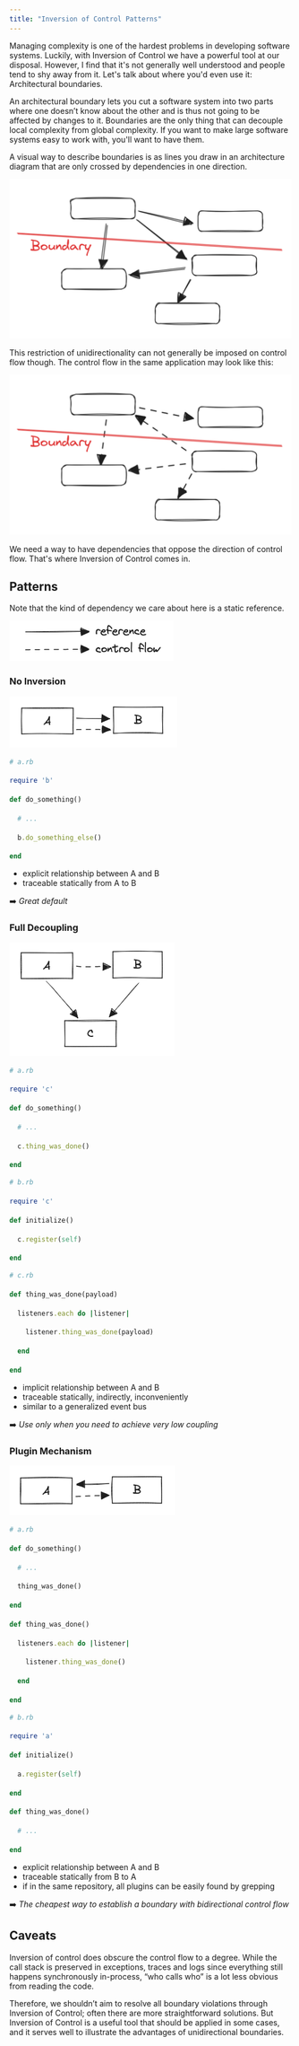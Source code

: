 ```yaml
---
title: "Inversion of Control Patterns"
---
```


Managing complexity is one of the hardest problems in developing software systems. Luckily, with Inversion of Control we have a powerful tool at our disposal. However, I find that it's not generally well understood and people tend to shy away from it. Let's talk about where you'd even use it: Architectural boundaries.

An architectural boundary lets you cut a software system into two parts where one doesn’t know about the other and is thus not going to be affected by changes to it. Boundaries are the only thing that can decouple local complexity from global complexity. If you want to make large software systems easy to work with, you'll want to have them.

A visual way to describe boundaries is as lines you draw in an architecture diagram that are only crossed by dependencies in one direction.

![The arrows represent "depends on" relationships. The bottom partition of the architecture is independent of the top and will thus not be affected by changes to it.](assets/inversion-of-control/boundary.png)

This restriction of unidirectionality can not generally be imposed on control flow though. The control flow in the same application may look like this:

![Here, the control flow crosses the boundary in both directions. Changing that would change the semantics of the application.](assets/inversion-of-control/control_flow.png)

We need a way to have dependencies that oppose the direction of control flow. That's where Inversion of Control comes in.

## Patterns

Note that the kind of dependency we care about here is a static reference.

![Solid arrows are dependencies, dashed arrows are control flow.](assets/inversion-of-control/legend.png)

### No Inversion

![A depends on B, A calls into B.](assets/inversion-of-control/no_inversion.png)

```ruby
# a.rb

require 'b'

def do_something()

  # ...

  b.do_something_else()

end
```

- explicit relationship between A and B
- traceable statically from A to B

➡️ *Great default*

### Full Decoupling
![A and B depend on C, A calls into B.](assets/inversion-of-control/full_decoupling.png)

```ruby
# a.rb

require 'c'

def do_something()

  # ...

  c.thing_was_done()

end
```

```ruby
# b.rb

require 'c'

def initialize()

  c.register(self)

end
```

```ruby
# c.rb

def thing_was_done(payload)

  listeners.each do |listener|

    listener.thing_was_done(payload)

  end

end
```

- implicit relationship between A and B
- traceable statically, indirectly, inconveniently
- similar to a generalized event bus

➡️ *Use only when you need to achieve very low coupling*

### Plugin Mechanism

![A calls into B, but B depends on A.](assets/inversion-of-control/plugin_mechanism.png)

```ruby
# a.rb

def do_something()

  # ...

  thing_was_done()

end

def thing_was_done()

  listeners.each do |listener|

    listener.thing_was_done()

  end

end
```

```ruby
# b.rb

require 'a'

def initialize()

  a.register(self)

end

def thing_was_done()

  # ...

end
```

- explicit relationship between A and B
- traceable statically from B to A
- if in the same repository, all plugins can be easily found by grepping

➡️ *The cheapest way to establish a boundary with bidirectional control flow*

## Caveats

Inversion of control does obscure the control flow to a degree. While the call stack is preserved in exceptions, traces and logs since everything still happens synchronously in-process, “who calls who” is a lot less obvious from reading the code. 

Therefore, we shouldn’t aim to resolve all boundary violations through Inversion of Control; often there are more straightforward solutions. But Inversion of Control is a useful tool that should be applied in some cases, and it serves well to illustrate the advantages of unidirectional boundaries.
